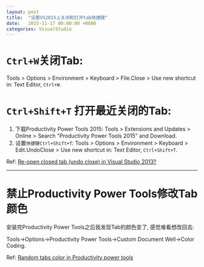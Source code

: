 ```yaml
---
layout: post
title:  "设置VS2015上关闭和打开tab快捷键"
date:   2015-11-17 00:00:00 +0800
categories: VisualStudio
---
```



# `Ctrl+W`关闭Tab:

Tools > Options > Environment > Keyboard > File.Close > Use new shortcut in: Text Editor, `Ctrl+W`.

# `Ctrl+Shift+T` 打开最近关闭的Tab:

1. 下载Productivity Power Tools 2015: Tools > Extensions and Updates > Online > Search "Productivity Power Tools 2015" and Download.
2. 设置`快捷键Ctrl+Shift+T`: Tools > Options > Environment > Keyboard > Edit.UndoClose > Use new shortcut in: Text Editor, `Ctrl+Shift+T`.

Ref: [Re-open closed tab (undo close) in Visual Studio 2013?](http://stackoverflow.com/questions/19864290/re-open-closed-tab-undo-close-in-visual-studio-2013)

---

# 禁止Productivity Power Tools修改Tab颜色
安装完Productivity Power Tools之后我发现Tab的颜色变了, 感觉难看想改回去:

Tools->Options->Productivity Power Tools->Custom Document Well->Color Coding.

Ref: [Random tabs color in Productivity power tools](http://stackoverflow.com/questions/30886209/random-tabs-color-in-productivity-power-tools)